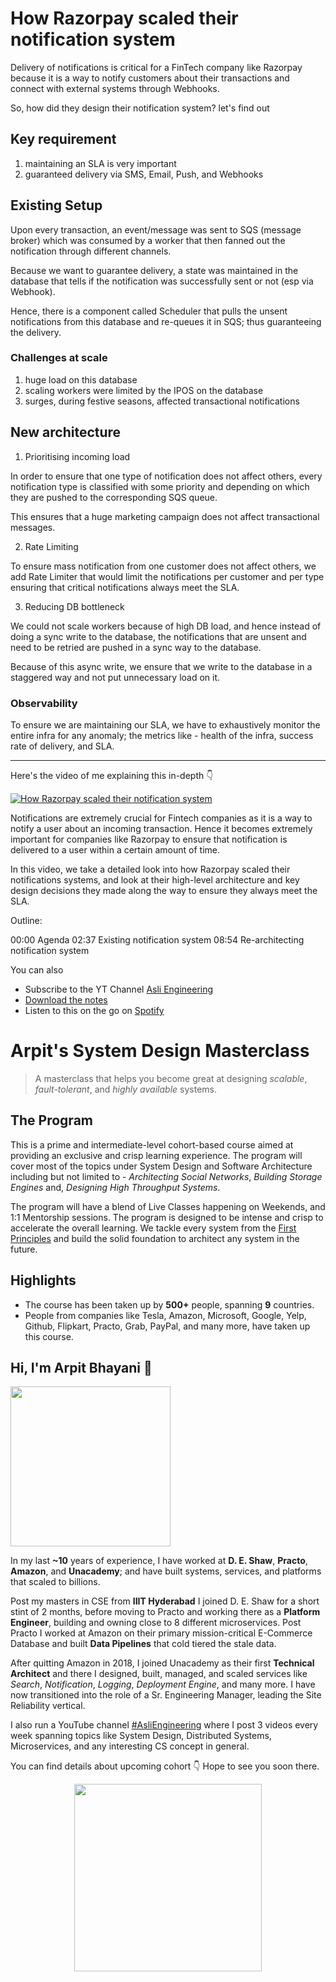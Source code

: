 How Razorpay scaled their notification system
===


Delivery of notifications is critical for a FinTech company like Razorpay because it is a way to notify customers about their transactions and connect with external systems through Webhooks.

So, how did they design their notification system? let's find out

## Key requirement

1. maintaining an SLA is very important
2. guaranteed delivery via SMS, Email, Push, and Webhooks

## Existing Setup

Upon every transaction, an event/message was sent to SQS (message broker) which was consumed by a worker that then fanned out the notification through different channels.

Because we want to guarantee delivery, a state was maintained in the database that tells if the notification was successfully sent or not (esp via Webhook).

Hence, there is a component called Scheduler that pulls the unsent notifications from this database and re-queues it in SQS; thus guaranteeing the delivery.

### Challenges at scale

1. huge load on this database
2. scaling workers were limited by the IPOS on the database
3. surges, during festive seasons, affected transactional notifications

## New architecture

1. Prioritising incoming load

In order to ensure that one type of notification does not affect others, every notification type is classified with some priority and depending on which they are pushed to the corresponding SQS queue.

This ensures that a huge marketing campaign does not affect transactional messages.

2. Rate Limiting

To ensure mass notification from one customer does not affect others, we add Rate Limiter that would limit the notifications per customer and per type ensuring that critical notifications always meet the SLA.

3. Reducing DB bottleneck

We could not scale workers because of high DB load, and hence instead of doing a sync write to the database, the notifications that are unsent and need to be retried are pushed in a sync way to the database.

Because of this async write, we ensure that we write to the database in a staggered way and not put unnecessary load on it.

### Observability

To ensure we are maintaining our SLA, we have to exhaustively monitor the entire infra for any anomaly; the metrics like - health of the infra, success rate of delivery, and SLA.
<hr />


<p>Here's the video of me explaining this in-depth 👇‍</p>

[![How Razorpay scaled their notification system](https://i.ytimg.com/vi/DQwlmTvs6xA/mqdefault.jpg)](https://www.youtube.com/watch?v=DQwlmTvs6xA)

Notifications are extremely crucial for Fintech companies as it is a way to notify a user about an incoming transaction. Hence it becomes extremely important for companies like Razorpay to ensure that notification is delivered to a user within a certain amount of time.

In this video, we take a detailed look into how Razorpay scaled their notifications systems, and look at their high-level architecture and key design decisions they made along the way to ensure they always meet the SLA.

Outline:

00:00 Agenda
02:37 Existing notification system
08:54 Re-architecting notification system

You can also
 - Subscribe to the YT Channel [Asli Engineering](https://youtube.com/c/ArpitBhayani)
 - [Download the notes](https://drive.google.com/file/d/1423Wn1CrO0goeiYuQo8DpUhrWbfR6KDs/view?usp=sharing)
 - Listen to this on the go on [Spotify](https://open.spotify.com/show/7qMoamm2iZQrsPVm6IQLoD)

# Arpit's System Design Masterclass

> A masterclass that helps you become great at designing _scalable_, _fault-tolerant_, and _highly available_ systems.

## The Program

This is a prime and intermediate-level cohort-based course aimed at providing an exclusive and crisp learning experience. The program will cover most of the topics under System Design and Software Architecture including but not limited to - _Architecting Social Networks_, _Building Storage Engines_ and, _Designing High Throughput Systems_.

The program will have a blend of Live Classes happening on Weekends, and 1:1 Mentorship sessions. The program is designed to be intense and crisp to accelerate the overall learning. We tackle every system from the [First Principles](https://en.wikipedia.org/wiki/First_principle) and build the solid foundation to architect any system in the future.


## Highlights

 - The course has been taken up by __500+__ people, spanning __9__ countries.
 - People from companies like Tesla, Amazon, Microsoft, Google, Yelp, Github, Flipkart, Practo, Grab, PayPal, and many more, have taken up this course.


## Hi, I'm Arpit Bhayani 👋

<img width="256px" src="https://arpitbhayani.me/static/img/arpit.jpg" />

In my last **~10** years of experience, I have worked at **D. E. Shaw**, **Practo**, **Amazon**, and **Unacademy**; and have built systems, services, and platforms that scaled to billions.

Post my masters in CSE from **IIIT Hyderabad** I joined D. E. Shaw for a short stint of 2 months, before moving to Practo and working there as a **Platform Engineer**, building and owning close to 8 different microservices. Post Practo I worked at Amazon on their primary mission-critical E-Commerce Database and built **Data Pipelines** that cold tiered the stale data.

After quitting Amazon in 2018, I joined Unacademy as their first **Technical Architect** and there I designed, built, managed, and scaled services like _Search_, _Notification_, _Logging_, _Deployment Engine_, and many more. I have now transitioned into the role of a Sr. Engineering Manager, leading the Site Reliability vertical.

I also run a YouTube channel [#AsliEngineering](https://www.youtube.com/c/ArpitBhayani) where I post 3 videos every week spanning topics like System Design, Distributed Systems, Microservices, and any interesting CS concept in general.

You can find details about upcoming cohort 👇‍ Hope to see you soon there.

<center>
<a target="_blank" href="https://arpitbhayani.me/masterclass">
<img src="https://user-images.githubusercontent.com/4745789/137859181-d4499cf4-ce65-4466-8b88-a078ece0f081.PNG" width="300px" />
</a>
</center>